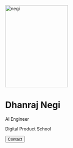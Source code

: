 <!-- Add icon library -->
<link rel="stylesheet" href="https://github.com/team-cero/team-cero.github.io/blob/master/assets/stylesheets/negi">

<div class="card">
  <img src="https://github.com/team-cero/team-cero.github.io/blob/master/assets/images/negi.jpg" alt="negi" width="200" height="260">
  <h1>Dhanraj Negi</h1>
  <p class="title">AI Engineer</p>
  <p>Digital Product School</p>
  <a href="#"><i class="fa fa-dribbble"></i></a>
  <a href="#"><i class="fa fa-twitter"></i></a>
  <a href="#"><i class="fa fa-linkedin"></i></a>
  <a href="#"><i class="fa fa-facebook"></i></a>
  <p><button>Contact</button></p>
</div>
